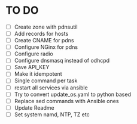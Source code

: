 # TO DO

- [ ] Create zone with pdnsutil
- [ ] Add records for hosts
- [ ] Create CNAME for pdns
- [ ] Configure NGinx for pdns
- [ ] Configure radio
- [ ] Configure dnsmasq instead of odhcpd
- [ ] Save API_KEY
- [ ] Make it idempotent
- [ ] Single command per task
- [ ] restart all services via ansible
- [ ] Try to convert update_os.yaml to python based
- [ ] Replace sed commands with Ansible ones
- [ ] Update Readme
- [ ] Set  system namd, NTP, TZ etc